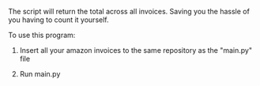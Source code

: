 The script will return the total across all invoices. Saving you the hassle of you having to count it yourself.

To use this program:

1. Insert all your amazon invoices to the same repository as the "main.py" file

2. Run main.py
